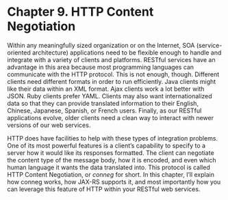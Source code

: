 # Chapter 9. HTTP Content Negotiation


Within any meaningfully sized organization or on the Internet, SOA (service-oriented architecture) applications need to be flexible enough to handle and integrate with a variety of clients and platforms. RESTful services have an advantage in this area because most programming languages can communicate with the HTTP protocol. This is not enough, though. Different clients need different formats in order to run efficiently. Java clients might like their data within an XML format. Ajax clients work a lot better with JSON. Ruby clients prefer YAML. Clients may also want internationalized data so that they can provide translated information to their English, Chinese, Japanese, Spanish, or French users. Finally, as our RESTful applications evolve, older clients need a clean way to interact with newer versions of our web services.


HTTP does have facilities to help with these types of integration problems. One of its most powerful features is a client’s capability to specify to a server how it would like its responses formatted. The client can negotiate the content type of the message body, how it is encoded, and even which human language it wants the data translated into. This protocol is called HTTP Content Negotiation, or *conneg* for short. In this chapter, I’ll explain how conneg works, how JAX-RS supports it, and most importantly how you can leverage this feature of HTTP within your RESTful web services.

